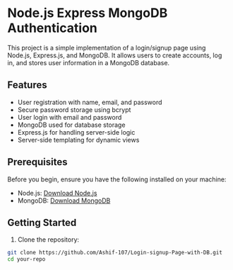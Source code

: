 # Node.js Express MongoDB Authentication

This project is a simple implementation of a login/signup page using Node.js, Express.js, and MongoDB. It allows users to create accounts, log in, and stores user information in a MongoDB database.

## Features

- User registration with name, email, and password
- Secure password storage using bcrypt
- User login with email and password
- MongoDB used for database storage
- Express.js for handling server-side logic
- Server-side templating for dynamic views

## Prerequisites

Before you begin, ensure you have the following installed on your machine:

- Node.js: [Download Node.js](https://nodejs.org/)
- MongoDB: [Download MongoDB](https://www.mongodb.com/try/download/community)

## Getting Started

1. Clone the repository:

```bash
git clone https://github.com/Ashif-107/Login-signup-Page-with-DB.git
cd your-repo
